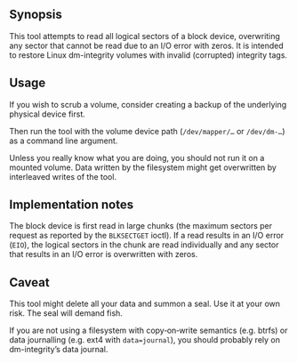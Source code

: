 ## Synopsis

This tool attempts to read all logical sectors of a block device, overwriting any sector that cannot be read due to an
I/O error with zeros. It is intended to restore Linux dm-integrity volumes with invalid (corrupted) integrity tags.

## Usage

If you wish to scrub a volume, consider creating a backup of the underlying physical device first.

Then run the tool with the volume device path (`/dev/mapper/…` or `/dev/dm-…`) as a command line argument.

Unless you really know what you are doing, you should not run it on a mounted volume. Data written by the filesystem
might get overwritten by interleaved writes of the tool.

## Implementation notes

The block device is first read in large chunks (the maximum sectors per request as reported by the `BLKSECTGET` ioctl).
If a read results in an I/O error (`EIO`), the logical sectors in the chunk are read individually and any sector that
results in an I/O error is overwritten with zeros.

## Caveat

This tool might delete all your data and summon a seal. Use it at your own risk. The seal will demand fish.

If you are not using a filesystem with copy‐on‐write semantics (e.g. btrfs) or data journalling (e.g. ext4 with
`data=journal`), you should probably rely on dm-integrity’s data journal.
